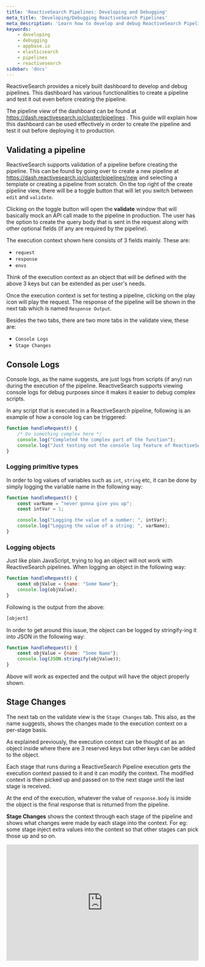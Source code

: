 ```yaml
---
title: 'ReactiveSearch Pipelines: Developing and Debugging'
meta_title: 'Developing/Debugging ReactiveSearch Pipelines'
meta_description: 'Learn how to develop and debug ReactiveSearch Pipelines before deploying them'
keywords:
    - developing
    - debugging
    - appbase.io
    - elasticsearch
    - pipelines
    - reactivesearch
sidebar: 'docs'
---
```


ReactiveSearch provides a nicely built dashboard to develop and debug pipelines. This dashboard has various functionalities to create a pipeline and test it out even before creating the pipeline.

The pipeline view of the dashboard can be found at https://dash.reactivesearch.io/cluster/pipelines . This guide will explain how this dashboard can be used effectively in order to create the pipeline and test it out before deploying it to production.

## Validating a pipeline

ReactiveSearch supports validation of a pipeline before creating the pipeline. This can be found by going over to create a new pipeline at https://dash.reactivesearch.io/cluster/pipelines/new and selecting a template or creating a pipeline from scratch. On the top right of the create pipeline view, there will be a toggle button that will let you switch between `edit` and `validate`.

Clicking on the toggle button will open the **validate** window that will basically mock an API call made to the pipeline in production. The user has the option to create the query body that is sent in the request along with other optional fields (if any are required by the pipeline).

The execution context shown here consists of 3 fields mainly. These are:

- `request`
- `response`
- `envs`

Think of the execution context as an object that will be defined with the above 3 keys but can be extended as per user's needs.

Once the execution context is set for testing a pipeline, clicking on the play icon will play the request. The response of the pipeline will be shown in the next tab which is named `Response Output`.

Besides the two tabs, there are two more tabs in the validate view, these are:

- `Console Logs`
- `Stage Changes`


## Console Logs

Console logs, as the name suggests, are just logs from scripts (if any) run during the execution of the pipeline. ReactiveSearch supports viewing console logs for debug purposes since it makes it easier to debug complex scripts.

In any script that is executed in a ReactiveSearch pipeline, following is an example of how a console log can be triggered:

```js
function handleRequest() {
    /* Do something complex here */
    console.log("Completed the complex part of the function");
    console.log("Just testing out the console log feature of ReactiveSearch pipelines")
}
```

### Logging primitive types

In order to log values of variables such as `int`, `string` etc, it can be done by simply logging the variable name in the following way:

```js
function handleRequest() {
    const varName = "never gonna give you up";
    const intVar = 1;

    console.log("Logging the value of a number: ", intVar);
    console.log("Logging the value of a string: ", varName);
}
```

### Logging objects

Just like plain JavaScript, trying to log an object will not work with ReactiveSearch pipelines. When logging an object in the following way:

```js
function handleRequest() {
    const objValue = {name: "Some Name"};
    console.log(objValue);
}
```

Following is the output from the above:

```sh
[object]
```

In order to get around this issue, the object can be logged by stringify-ing it into JSON in the following way:

```js
function handleRequest() {
    const objValue = {name: "Some Name"};
    console.log(JSON.stringify(objValue));
}
```

Above will work as expected and the output will have the object properly shown.

## Stage Changes

The next tab on the validate view is the `Stage Changes` tab. This also, as the name suggests, shows the changes made to the execution context on a per-stage basis.

As explained previously, the execution context can be thought of as an object inside where there are 3 reserved keys but other keys can be added to the object.

Each stage that runs during a ReactiveSearch Pipeline execution gets the execution context passed to it and it can modify the context. The modified context is then picked up and passed on to the next stage until the last stage is received.

At the end of the execution, whatever the value of `response.body` is inside the object is the final response that is returned from the pipeline.

**Stage Changes** shows the context through each stage of the pipeline and shows what changes were made by each stage into the context. For eg: some stage inject extra values into the context so that other stages can pick those up and so on.

<div style="position: relative; padding-bottom: calc(52.16480446927374% + 41px); height: 0; width: 100%"><iframe src="https://demo.arcade.software/lRDWOK6OkoIgPZg7Jdlg?embed" frameborder="0" loading="lazy" webkitallowfullscreen mozallowfullscreen allowfullscreen style="position: absolute; top: 0; left: 0; width: 100%; height: 100%;color-scheme: light;" title="Developing and Debugging Pipelines"></iframe></div>

